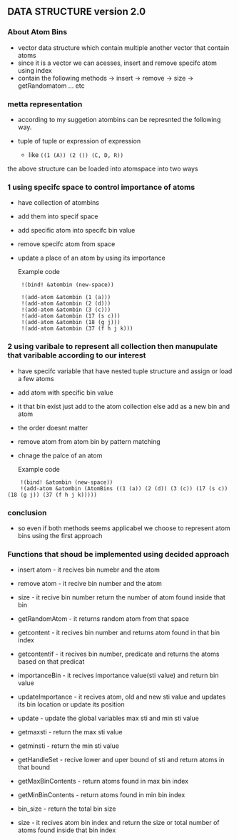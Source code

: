 
## DATA STRUCTURE version 2.0

### About Atom Bins

- vector data structure which contain multiple another vector that contain atoms
- since it is a vector we can acesses, insert and remove specifc atom using index
- contain the following methods
    -> insert
    -> remove
    -> size
    -> getRandomatom  ... etc

### metta representation

- according to my suggetion atombins can be represnted the following way.

- tuple of tuple or expression of expression
  - like `((1 (A)) (2 ()) (C, D, R))`

the above structure can be loaded into atomspace into two ways

### 1 using specifc space to control importance of atoms

- have collection of atombins
- add them into specif space
- add specific atom into specifc bin value
- remove specifc atom from space
- update a place of an atom by using its importance

    Example code

   ```
    !(bind! &atombin (new-space))

    !(add-atom &atombin (1 (a)))
    !(add-atom &atombin (2 (d)))
    !(add-atom &atombin (3 (c)))
    !(add-atom &atombin (17 (s c)))
    !(add-atom &atombin (18 (g j)))
    !(add-atom &atombin (37 (f h j k)))
    ```

### 2 using varibale to represent all collection then manupulate that varibable according to our interest

- have specifc variable that have nested tuple structure and assign or load a few atoms
- add atom with specific bin value
- it that bin exist just add to the atom collection else add as a new bin and atom
- the order doesnt matter
- remove atom from atom bin by pattern matching
- chnage the palce of an atom

    Example code

```
    !(bind! &atombin (new-space))
    !(add-atom &atombin (AtomBins ((1 (a)) (2 (d)) (3 (c)) (17 (s c)) (18 (g j)) (37 (f h j k)))))
```

### conclusion

- so even if both methods seems applicabel we choose to represent atom bins using the first approach

### Functions that shoud be implemented using decided approach

- insert atom - it recives bin numebr and the atom
- remove atom - it recive bin number and the atom
- size - it recive bin number return the number of atom found inside that bin
- getRandomAtom - it returns random atom from that space
- getcontent - it recives bin number and returns atom found in that bin index
- getcontentif - it recives bin number, predicate and returns the atoms based on that predicat

- importanceBin - it recives importance value(sti value) and return bin value
- updateImportance - it recives atom, old and new sti value and updates its bin location or update its position
- update - update the global variables max sti and min sti value
- getmaxsti - return the max sti value
- getminsti - return the min sti value
- getHandleSet - recive lower and uper bound of sti and return atoms in that bound
- getMaxBinContents - return atoms found in max bin index
- getMinBinContents - return atoms found in min bin index
- bin_size - return the total bin size
- size - it recives atom bin index and return the size or total number of atoms found inside that bin index
